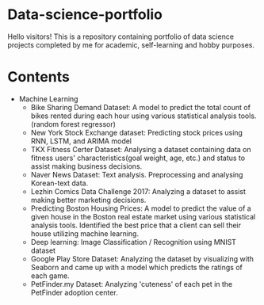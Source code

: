# Data-science-portfolio
Hello visitors!
This is a repository containing portfolio of data science projects completed by me for academic, self-learning and hobby purposes.

# Contents
- Machine Learning 
  - Bike Sharing Demand Dataset: A model to predict the total count of bikes rented during each hour using various statistical analysis tools. (random forest regressor)
  - New York Stock Exchange dataset: Predicting stock prices using RNN, LSTM, and ARIMA model
  - TKX Fitness Certer Dataset: Analysing a dataset containing data on fitness users' characteristics(goal weight, age, etc.) and status to assist making business decisions. 
  - Naver News Dataset: Text analysis. Preprocessing and analysing Korean-text data.
  - Lezhin Comics Data Challenge 2017: Analyzing a dataset to assist making better marketing decisions.
  - Predicting Boston Housing Prices: A model to predict the value of a given house in the Boston real estate market using various statistical analysis tools. Identified the best price that a client can sell their house utilizing machine learning. 
  - Deep learning: Image Classification / Recognition using MNIST dataset 
  - Google Play Store Dataset: Analyzing the dataset by visualizing with Seaborn and came up with a model which predicts the ratings of each game. 
  - PetFinder.my Dataset: Analyzing 'cuteness' of each pet in the PetFinder adoption center. 
  
